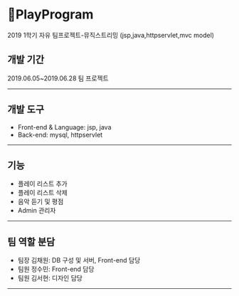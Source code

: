 # 🎵PlayProgram
2019 1학기 자유 팀프로젝트-뮤직스트리밍 (jsp,java,httpservlet,mvc model)

## 개발 기간

  2019.06.05~2019.06.28 팀 프로젝트
  
--------------------------------------------------------------------------------

## 개발 도구

  + Front-end & Language: jsp, java
  + Back-end: mysql, httpservlet

--------------------------------------------------------------------------------

## 기능
  
  + 플레이 리스트 추가
  + 플레이 리스트 삭제
  + 음악 듣기 및 평점 
  + Admin 관리자

--------------------------------------------------------------------------------

## 팀 역할 분담

  + 팀장 김채원: DB 구성 및 서버, Front-end 담당
  + 팀원 정수민: Front-end 담당
  + 팀원 김서현: 디자인 담당
  
--------------------------------------------------------------------------------
